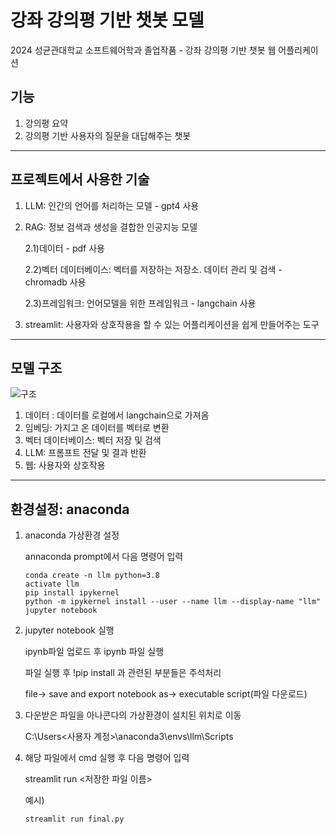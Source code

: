# 강좌 강의평 기반 챗봇 모델

2024 성균관대학교 소프트웨어학과 졸업작품 - 강좌 강의평 기반 챗봇 웹 어플리케이션

## 기능
1) 강의평 요약
2) 강의평 기반 사용자의 질문을 대답해주는 챗봇
-----------------------------------------------------------------
## 프로젝트에서 사용한 기술
1) LLM: 인간의 언어를 처리하는 모델 - gpt4 사용
2) RAG: 정보 검색과 생성을 결합한 인공지능 모델
   
   2.1)데이터 - pdf 사용
   
   2.2)벡터 데이터베이스: 벡터를 저장하는 저장소. 데이터 관리 및 검색 - chromadb 사용
   
   2.3)프레임워크: 언어모델을 위한 프레임워크 - langchain 사용
   
4) streamlit: 사용자와 상호작용을 할 수 있는 어플리케이션을 쉽게 만들어주는 도구

----------------------------------------------------------------
## 모델 구조

![구조](https://github.com/user-attachments/assets/86e2735b-b16b-45fa-8f67-c33a1e8920f1)


1. 데이터 : 데이터를 로컬에서 langchain으로 가져옴
2. 임베딩: 가지고 온 데이터를 벡터로 변환
3. 벡터 데이터베이스: 벡터 저장 및 검색
4. LLM: 프롬프트 전달 및 결과 반환
5. 웹: 사용자와 상호작용
----------------------------------------------------------------

## 환경설정: anaconda
1. anaconda 가상환경 설정
   
   annaconda prompt에서 다음 명령어 입력
   
       conda create -n llm python=3.8
       activate llm
       pip install ipykernel
       python -m ipykernel install --user --name llm --display-name "llm"
       jupyter notebook
   
3. jupyter notebook 실행
   
   ipynb파일 업로드 후 ipynb 파일 실행
   
   파일 실행 후 !pip install 과 관련된 부분들은 주석처리

   file-> save and export notebook as-> executable script(파일 다운로드)
   
4. 다운받은 파일을 아나콘다의 가상환경이 설치된 위치로 이동

   C:\Users\<사용자 계정>\anaconda3\envs\llm\Scripts
   
5. 해당 파일에서 cmd 실행 후 다음 명령어 입력
   
   streamlit run <저장한 파일 이름>

   예시)

       streamlit run final.py
   


